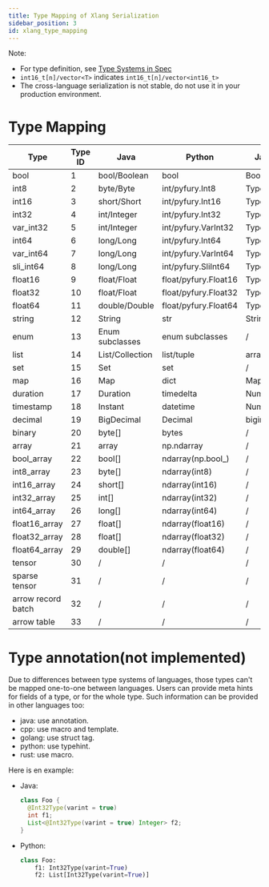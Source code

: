 ```yaml
---
title: Type Mapping of Xlang Serialization
sidebar_position: 3
id: xlang_type_mapping
---
```


Note:

- For type definition, see [Type Systems in Spec](../specification/xlang_serialization_spec.md#type-systems)
- `int16_t[n]/vector<T>` indicates `int16_t[n]/vector<int16_t>`
- The cross-language serialization is not stable, do not use it in your production environment.

# Type Mapping

| Type               | Type ID | Java            | Python               | Javascript      | C++                            | Golang           | Rust             |
|--------------------|---------|-----------------|----------------------|-----------------|--------------------------------|------------------|------------------|
| bool               | 1       | bool/Boolean    | bool                 | Boolean         | bool                           | bool             | bool             |
| int8               | 2       | byte/Byte       | int/pyfury.Int8      | Type.int8()     | int8_t                         | int8             | i8               |
| int16              | 3       | short/Short     | int/pyfury.Int16     | Type.int16()    | int16_t                        | int16            | i6               |
| int32              | 4       | int/Integer     | int/pyfury.Int32     | Type.int32()    | int32_t                        | int32            | i32              |
| var_int32          | 5       | int/Integer     | int/pyfury.VarInt32  | Type.varint32() | fury::varint32_t               | fury.varint32    | fury::varint32   |
| int64              | 6       | long/Long       | int/pyfury.Int64     | Type.int64()    | int64_t                        | int64            | i64              |
| var_int64          | 7       | long/Long       | int/pyfury.VarInt64  | Type.varint64() | fury::varint64_t               | fury.varint64    | fury::varint64   |
| sli_int64          | 8       | long/Long       | int/pyfury.SliInt64  | Type.sliint64() | fury::sliint64_t               | fury.sliint64    | fury::sliint64   |
| float16            | 9       | float/Float     | float/pyfury.Float16 | Type.float16()  | fury::float16_t                | fury.float16     | fury::f16        |
| float32            | 10      | float/Float     | float/pyfury.Float32 | Type.float32()  | float                          | float32          | f32              |
| float64            | 11      | double/Double   | float/pyfury.Float64 | Type.float64()  | double                         | float64          | f64              |
| string             | 12      | String          | str                  | String          | string                         | string           | String/str       |
| enum               | 13      | Enum subclasses | enum subclasses      | /               | enum                           | /                | enum             |
| list               | 14      | List/Collection | list/tuple           | array           | vector                         | slice            | Vec              |
| set                | 15      | Set             | set                  | /               | set                            | fury.Set         | Set              |
| map                | 16      | Map             | dict                 | Map             | unordered_map                  | map              | HashMap          |
| duration           | 17      | Duration        | timedelta            | Number          | duration                       | Duration         | Duration         |
| timestamp          | 18      | Instant         | datetime             | Number          | std::chrono::nanoseconds       | Time             | DateTime         |
| decimal            | 19      | BigDecimal      | Decimal              | bigint          | /                              | /                | /                |
| binary             | 20      | byte[]          | bytes                | /               | `int8_t[n]/vector<T>`          | `[n]int8/[]T`    | `Vec<i8>`        |
| array              | 21      | array           | np.ndarray           | /               | /                              | array/slice      | Vec              |
| bool_array         | 22      | bool[]          | ndarray(np.bool_)    | /               | `bool[n]`                      | `[n]bool/[]T`    | `Vec<bool>`      |
| int8_array         | 23      | byte[]          | ndarray(int8)        | /               | `int8_t[n]/vector<T>`          | `[n]int8/[]T`    | `Vec<i18>`       |
| int16_array        | 24      | short[]         | ndarray(int16)       | /               | `int16_t[n]/vector<T>`         | `[n]int16/[]T`   | `Vec<i16>`       |
| int32_array        | 25      | int[]           | ndarray(int32)       | /               | `int32_t[n]/vector<T>`         | `[n]int32/[]T`   | `Vec<i32>`       |
| int64_array        | 26      | long[]          | ndarray(int64)       | /               | `int64_t[n]/vector<T>`         | `[n]int64/[]T`   | `Vec<i64>`       |
| float16_array      | 27      | float[]         | ndarray(float16)     | /               | `fury::float16_t[n]/vector<T>` | `[n]float16/[]T` | `Vec<fury::f16>` |
| float32_array      | 28      | float[]         | ndarray(float32)     | /               | `float[n]/vector<T>`           | `[n]float32/[]T` | `Vec<f32>`       |
| float64_array      | 29      | double[]        | ndarray(float64)     | /               | `double[n]/vector<T>`          | `[n]float64/[]T` | `Vec<f64>`       |
| tensor             | 30      | /               | /                    | /               | /                              | /                | /                |
| sparse tensor      | 31      | /               | /                    | /               | /                              | /                | /                |
| arrow record batch | 32      | /               | /                    | /               | /                              | /                | /                |
| arrow table        | 33      | /               | /                    | /               | /                              | /                | /                |

# Type annotation(not implemented)

Due to differences between type systems of languages, those types can't be mapped one-to-one between languages. Users
can provide meta hints for fields of a type, or for the whole type. Such information can be provided in other languages
too:

- java: use annotation.
- cpp: use macro and template.
- golang: use struct tag.
- python: use typehint.
- rust: use macro.

Here is en example:

- Java:
    ```java
    class Foo {
      @Int32Type(varint = true)
      int f1;
      List<@Int32Type(varint = true) Integer> f2;
    }
    ```
- Python:

    ```python
    class Foo:
        f1: Int32Type(varint=True)
        f2: List[Int32Type(varint=True)]
    ```

